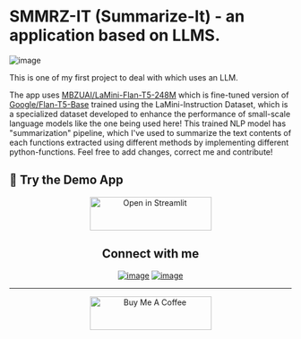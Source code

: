 # SMMRZ-IT (Summarize-It) - an application based on LLMS.


![image](https://github.com/user-attachments/assets/cb19f4e4-d86f-4562-acdd-4f490b5903f3)

This is one of my first project to deal with which uses an LLM.


The app uses [MBZUAI/LaMini-Flan-T5-248M](https://huggingface.co/MBZUAI/LaMini-Flan-T5-248M) which is fine-tuned version of [Google/Flan-T5-Base](https://huggingface.co/google/flan-t5-base) trained using the LaMini-Instruction Dataset, which is a specialized dataset developed to enhance the performance of small-scale language models like the one being used here!
This trained NLP model has "summarization" pipeline, which I've used to summarize the text contents of each functions extracted using different methods by implementing different python-functions.
Feel free to add changes, correct me and contribute!
## :balloon: Try the Demo App
<div align="center">
    <a href="https://smmrz-it.streamlit.app/">
        <img src="https://static.streamlit.io/badges/streamlit_badge_black_white.svg" alt="Open in Streamlit" style="height: 60px !important;width: 217px !important;">
    </a>
</div>






<h2 align="center">Connect with me</h2>
<div align="center">

  [![image](https://img.shields.io/badge/LinkedIn-0A66C2?style=for-the-badge&logo=linkedin&logoColor=white)](https://www.linkedin.com/in/harshadsheelwant)
  [![image](https://img.shields.io/badge/Gmail-EA4335?style=for-the-badge&logo=gmail&logoColor=white)](mailto:harshadsheelwant2@gmail.com)

</div>
<hr/>

<p align="center">
  <a href="https://buymeacoffee.com/harshadsheelwant" target="_blank"><img src="https://cdn.buymeacoffee.com/buttons/v2/default-yellow.png" alt="Buy Me A Coffee" style="height: 60px !important;width: 217px !important;"></a>
</p>
